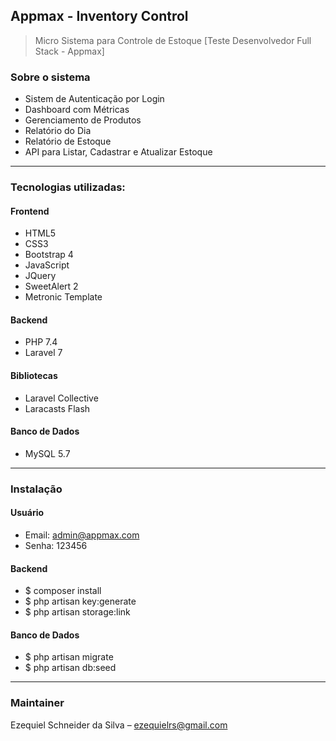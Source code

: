 ## Appmax - Inventory Control

> Micro Sistema para Controle de Estoque [Teste Desenvolvedor Full Stack - Appmax]
### Sobre o sistema
- Sistem de Autenticação por Login
- Dashboard com Métricas
- Gerenciamento de Produtos
- Relatório do Dia
- Relatório de Estoque
- API para Listar, Cadastrar e Atualizar Estoque

---

### Tecnologias utilizadas:
#### Frontend
- HTML5
- CSS3
- Bootstrap 4
- JavaScript
- JQuery
- SweetAlert 2
- Metronic Template

#### Backend
- PHP 7.4
- Laravel 7

#### Bibliotecas
- Laravel Collective
- Laracasts Flash

#### Banco de Dados
- MySQL 5.7

---

### Instalação
#### Usuário
- Email: admin@appmax.com
- Senha: 123456

#### Backend
- $ composer install
- $ php artisan key:generate
- $ php artisan storage:link

#### Banco de Dados
- $ php artisan migrate
- $ php artisan db:seed

---

### Maintainer
Ezequiel Schneider da Silva – ezequielrs@gmail.com
